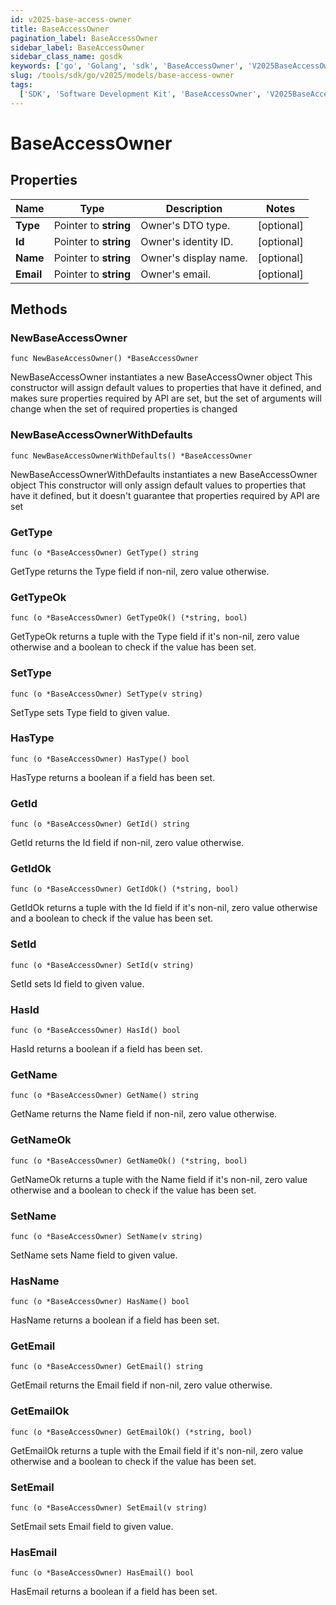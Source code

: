 ```yaml
---
id: v2025-base-access-owner
title: BaseAccessOwner
pagination_label: BaseAccessOwner
sidebar_label: BaseAccessOwner
sidebar_class_name: gosdk
keywords: ['go', 'Golang', 'sdk', 'BaseAccessOwner', 'V2025BaseAccessOwner']
slug: /tools/sdk/go/v2025/models/base-access-owner
tags:
  ['SDK', 'Software Development Kit', 'BaseAccessOwner', 'V2025BaseAccessOwner']
---
```


# BaseAccessOwner

## Properties

| Name      | Type                  | Description           | Notes      |
| --------- | --------------------- | --------------------- | ---------- |
| **Type**  | Pointer to **string** | Owner's DTO type.     | [optional] |
| **Id**    | Pointer to **string** | Owner's identity ID.  | [optional] |
| **Name**  | Pointer to **string** | Owner's display name. | [optional] |
| **Email** | Pointer to **string** | Owner's email.        | [optional] |

## Methods

### NewBaseAccessOwner

`func NewBaseAccessOwner() *BaseAccessOwner`

NewBaseAccessOwner instantiates a new BaseAccessOwner object This constructor will assign default values to properties that have it defined, and makes sure properties required by API are set, but the set of arguments will change when the set of required properties is changed

### NewBaseAccessOwnerWithDefaults

`func NewBaseAccessOwnerWithDefaults() *BaseAccessOwner`

NewBaseAccessOwnerWithDefaults instantiates a new BaseAccessOwner object This constructor will only assign default values to properties that have it defined, but it doesn't guarantee that properties required by API are set

### GetType

`func (o *BaseAccessOwner) GetType() string`

GetType returns the Type field if non-nil, zero value otherwise.

### GetTypeOk

`func (o *BaseAccessOwner) GetTypeOk() (*string, bool)`

GetTypeOk returns a tuple with the Type field if it's non-nil, zero value otherwise and a boolean to check if the value has been set.

### SetType

`func (o *BaseAccessOwner) SetType(v string)`

SetType sets Type field to given value.

### HasType

`func (o *BaseAccessOwner) HasType() bool`

HasType returns a boolean if a field has been set.

### GetId

`func (o *BaseAccessOwner) GetId() string`

GetId returns the Id field if non-nil, zero value otherwise.

### GetIdOk

`func (o *BaseAccessOwner) GetIdOk() (*string, bool)`

GetIdOk returns a tuple with the Id field if it's non-nil, zero value otherwise and a boolean to check if the value has been set.

### SetId

`func (o *BaseAccessOwner) SetId(v string)`

SetId sets Id field to given value.

### HasId

`func (o *BaseAccessOwner) HasId() bool`

HasId returns a boolean if a field has been set.

### GetName

`func (o *BaseAccessOwner) GetName() string`

GetName returns the Name field if non-nil, zero value otherwise.

### GetNameOk

`func (o *BaseAccessOwner) GetNameOk() (*string, bool)`

GetNameOk returns a tuple with the Name field if it's non-nil, zero value otherwise and a boolean to check if the value has been set.

### SetName

`func (o *BaseAccessOwner) SetName(v string)`

SetName sets Name field to given value.

### HasName

`func (o *BaseAccessOwner) HasName() bool`

HasName returns a boolean if a field has been set.

### GetEmail

`func (o *BaseAccessOwner) GetEmail() string`

GetEmail returns the Email field if non-nil, zero value otherwise.

### GetEmailOk

`func (o *BaseAccessOwner) GetEmailOk() (*string, bool)`

GetEmailOk returns a tuple with the Email field if it's non-nil, zero value otherwise and a boolean to check if the value has been set.

### SetEmail

`func (o *BaseAccessOwner) SetEmail(v string)`

SetEmail sets Email field to given value.

### HasEmail

`func (o *BaseAccessOwner) HasEmail() bool`

HasEmail returns a boolean if a field has been set.
